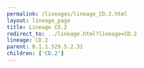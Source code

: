 ```yaml
---
permalink: /lineages/lineage_CD.2.html
layout: lineage_page
title: Lineage CD.2
redirect_to: ../lineage.html?lineage=CD.2
lineage: CD.2
parent: B.1.1.529.5.2.31
children: ['CD.2']
---
```

